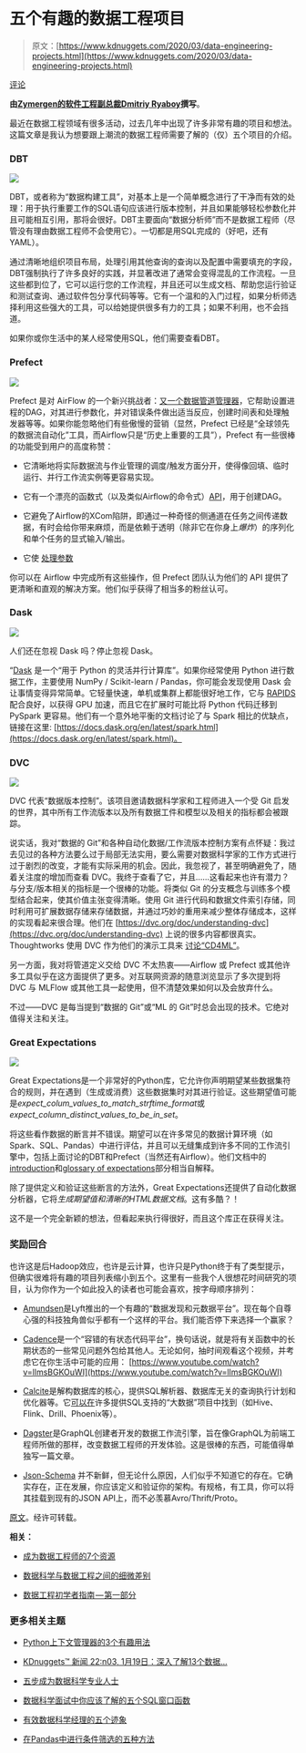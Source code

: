 # 五个有趣的数据工程项目

> 原文：[https://www.kdnuggets.com/2020/03/data-engineering-projects.html](https://www.kdnuggets.com/2020/03/data-engineering-projects.html)

[评论](#comments)

**由[Zymergen的软件工程副总裁Dmitriy Ryaboy](https://www.linkedin.com/in/dmitriy-ryaboy/)撰写**。

最近在数据工程领域有很多活动，过去几年中出现了许多非常有趣的项目和想法。这篇文章是我认为想要跟上潮流的数据工程师需要了解的（仅）五个项目的介绍。

### DBT

![](../Images/3d4f5f9c0fe981793933a5ca46fb4a12.png)

DBT，或者称为“数据构建工具”，对基本上是一个简单概念进行了干净而有效的处理：用于执行重要工作的SQL语句应该进行版本控制，并且如果能够轻松参数化并且可能相互引用，那将会很好。DBT主要面向“数据分析师”而不是数据工程师（尽管没有理由数据工程师不会使用它）。一切都是用SQL完成的（好吧，还有YAML）。

通过清晰地组织项目布局，处理引用其他查询的查询以及配置中需要填充的字段，DBT强制执行了许多良好的实践，并显著改进了通常会变得混乱的工作流程。一旦这些都到位了，它可以运行您的工作流程，并且还可以生成文档、帮助您运行验证和测试查询、通过软件包分享代码等等。它有一个温和的入门过程，如果分析师选择利用这些强大的工具，可以给她提供很多有力的工具；如果不利用，也不会挡道。

如果你或你生活中的某人经常使用SQL，他们需要查看DBT。

### Prefect

![](../Images/426e5b49e7ef2f1bf56d29090406bd29.png)

Prefect 是对 AirFlow 的一个新兴挑战者：[又一个数据管道管理器](https://github.com/pditommaso/awesome-pipeline)，它帮助设置进程的DAG，对其进行参数化，并对错误条件做出适当反应，创建时间表和处理触发器等等。如果你能忽略他们有些傲慢的营销（显然，Prefect 已经是“全球领先的数据流自动化”工具，而Airflow只是“历史上重要的工具”），Prefect 有一些很棒的功能受到用户的高度称赞：

+   它清晰地将实际数据流与作业管理的调度/触发方面分开，使得像回填、临时运行、并行工作流实例等更容易实现。

+   它有一个漂亮的函数式（以及类似Airflow的命令式）[API](https://docs.prefect.io/core/concepts/flows.html#apis)，用于创建DAG。

+   它避免了Airflow的XCom陷阱，即通过一种奇怪的侧通道在任务之间传递数据，有时会给你带来麻烦，而是依赖于透明（除非它在你身上*爆炸*）的序列化和单个任务的显式输入/输出。

+   它使 [处理参数](https://docs.prefect.io/core/concepts/parameters.html)

你可以在 Airflow 中完成所有这些操作，但 Prefect 团队认为他们的 API 提供了更清晰和直观的解决方案。他们似乎获得了相当多的粉丝认可。

### Dask

![](../Images/0b1d18ab2f26894dfe46c8345561261a.png)

人们还在忽视 Dask 吗？停止忽视 Dask。

“[Dask](https://dask.org/) 是一个“用于 Python 的灵活并行计算库”。如果你经常使用 Python 进行数据工作，主要使用 NumPy / Scikit-learn / Pandas，你可能会发现使用 Dask 会让事情变得异常简单。它轻量快速，单机或集群上都能很好地工作，它与 [RAPIDS](https://rapids.ai/dask.html) 配合良好，以获得 GPU 加速，而且它在扩展时可能比将 Python 代码迁移到 PySpark 更容易。他们有一个意外地平衡的文档讨论了与 Spark 相比的优缺点，链接在这里: [https://docs.dask.org/en/latest/spark.html](https://docs.dask.org/en/latest/spark.html)。

### DVC

![](../Images/91351f50fee592559d2d048429aa68aa.png)

DVC 代表“数据版本控制”。该项目邀请数据科学家和工程师进入一个受 Git 启发的世界，其中所有工作流版本以及所有数据工件和模型以及相关的指标都会被跟踪。

说实话，我对“数据的 Git”和各种自动化数据/工作流版本控制方案有点怀疑：我过去见过的各种方法要么过于局部无法实用，要么需要对数据科学家的工作方式进行过于剧烈的改变，才能有实际采用的机会。因此，我忽视了，甚至明确避免了，随着关注度的增加而查看 DVC。我终于查看了它，并且……这看起来也许有潜力？与分支/版本相关的指标是一个很棒的功能。将类似 Git 的分支概念与训练多个模型结合起来，使其价值主张变得清晰。使用 Git 进行代码和数据文件索引存储，同时利用可扩展数据存储来存储数据，并通过巧妙的重用来减少整体存储成本，这样的实现看起来很合理。他们在 [https://dvc.org/doc/understanding-dvc](https://dvc.org/doc/understanding-dvc) 上说的很多内容都很真实。Thoughtworks 使用 DVC 作为他们的演示工具来 [讨论“CD4ML”](https://martinfowler.com/articles/cd4ml.html)。

另一方面，我对将管道定义交给 DVC 不太热衷——Airflow 或 Prefect 或其他许多工具似乎在这方面提供了更多。对互联网资源的随意浏览显示了多次提到将 DVC 与 MLFlow 或其他工具一起使用，但不清楚效果如何以及会放弃什么。

不过——DVC 是每当提到“数据的 Git”或“ML 的 Git”时总会出现的技术。它绝对值得关注和关注。

### Great Expectations

![](../Images/a08bbfba2cd52652d4134822e076bac9.png)

Great Expectations是一个非常好的Python库，它允许你声明期望某些数据集符合的规则，并在遇到（生成或消费）这些数据集时对其进行验证。这些期望值可能是*expect_colum_values_to_match_strftime_format*或*expect_column_distinct_values_to_be_in_set*。

将这些看作数据的断言并不错误。期望可以在许多常见的数据计算环境（如Spark、SQL、Pandas）中进行评估，并且可以无缝集成到许多不同的工作流引擎中，包括上面讨论的DBT和Prefect（当然还有Airflow）。他们文档中的[introduction](https://docs.greatexpectations.io/en/latest/intro.html)和[glossary of expectations](https://docs.greatexpectations.io/en/latest/expectation_glossary.html)部分相当自解释。

除了提供定义和验证这些断言的方法外，Great Expectations还提供了自动化数据分析器，它将*生成期望值和清晰的HTML数据文档*。这有多酷？！

这不是一个完全新颖的想法，但看起来执行得很好，而且这个库正在获得关注。

### 奖励回合

也许这是后Hadoop效应，也许是云计算，也许只是Python终于有了类型提示，但确实很难将有趣的项目列表缩小到五个。这里有一些我个人很想花时间研究的项目，认为你作为一个如此投入的读者也可能会喜欢，按字母顺序排列：

+   [Amundsen](https://eng.lyft.com/open-sourcing-amundsen-a-data-discovery-and-metadata-platform-2282bb436234)是Lyft推出的一个有趣的“数据发现和元数据平台”。现在每个自尊心强的科技独角兽似乎都有一个这样的平台。我们能否停下来选择一个赢家？

+   [Cadence](http://cadenceworkflow.io/)是一个“容错的有状态代码平台”，换句话说，就是将有关函数中的长期状态的一些常见问题外包给其他人。无论如何，抽时间观看这个视频，并考虑它在你生活中可能的应用： [https://www.youtube.com/watch?v=llmsBGKOuWI](https://www.youtube.com/watch?v=llmsBGKOuWI)

+   [Calcite](https://calcite.apache.org/)是解构数据库的核心，提供SQL解析器、数据库无关的查询执行计划和优化器等。它[可以在](https://calcite.apache.org/docs/powered_by.html)许多提供SQL支持的“大数据”项目中找到（如Hive、Flink、Drill、Phoenix等）。

+   [Dagster](https://github.com/dagster-io/dagster)是GraphQL创建者开发的数据工作流引擎，旨在像GraphQL为前端工程师所做的那样，改变数据工程师的开发体验。这是很棒的东西，可能值得单独写一篇文章。

+   [Json-Schema](https://json-schema.org/) 并不新鲜，但无论什么原因，人们似乎不知道它的存在。它确实存在，正在发展，你应该定义和验证你的架构。有规格，有工具，你可以将其挂载到现有的JSON API上，而不必羡慕Avro/Thrift/Proto。

[原文](https://medium.com/@squarecog/five-interesting-data-engineering-projects-48ffb9c9c501)。经许可转载。

**相关：**

+   [成为数据工程师的7个资源](https://www.kdnuggets.com/2020/01/resources-become-data-engineer.html)

+   [数据科学与数据工程之间的细微差别](https://www.kdnuggets.com/2019/09/thin-line-between-data-science-data-engineering.html)

+   [数据工程初学者指南 — 第一部分](https://www.kdnuggets.com/2018/01/beginners-guide-data-engineering-1.html)

### 更多相关主题

+   [Python上下文管理器的3个有趣用法](https://www.kdnuggets.com/3-interesting-uses-of-python-context-managers)

+   [KDnuggets™ 新闻 22:n03, 1月19日：深入了解13个数据…](https://www.kdnuggets.com/2022/n03.html)

+   [五步成为数据科学专业人士](https://www.kdnuggets.com/2022/03/become-data-science-professional-five-steps.html)

+   [数据科学面试中你应该了解的五个SQL窗口函数](https://www.kdnuggets.com/2022/01/top-five-sql-window-functions-know-data-science-interviews.html)

+   [有效数据科学经理的五个迹象](https://www.kdnuggets.com/2022/06/five-signs-effective-data-science-manager.html)

+   [在Pandas中进行条件筛选的五种方法](https://www.kdnuggets.com/2022/12/five-ways-conditional-filtering-pandas.html)
